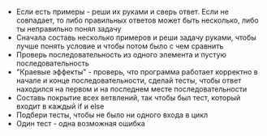 - Если есть примеры - реши их руками и сверь ответ. Если не совпадает, то либо правильных ответов может быть несколько, либо ты неправильно понял задачу
- Сначала составь несколько примеров и реши задачу руками, чтобы лучше понять условие и чтобы потом было с чем сравнить
- Проверь последовательность из одного элемента и пустую последовательность
- "Краевые эффекты" - проверь, что программа работает корректно в начале и конце последовательности, сделай тесты, чтобы ответ находился на первом и на последнем месте последовательности
- Составь покрытие всех ветвлений, так чтобы был тест, который входит в каждый if и else
- Подбери тесты, чтобы не было ни одного входа в цикл
- Один тест - одна возможная ошибка
